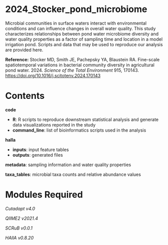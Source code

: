 # 2024_Stocker_pond_microbiome

Microbial communities in surface waters interact with environmental conditions and can influence changes in overall water quality. This study characterizes relationships between pond water microbiome diversity and water quality properties as a factor of sampling time and location in a model irrigation pond. Scripts and data that may be used to reproduce our analysis are provided here.

**Reference:** Stocker MD, Smith JE, Pachepsky YA, Blaustein RA. Fine-scale spatiotemporal variations in bacterial community diversity in agricultural pond water. 2024. _Science of the Total Environment_ 915, 170143. https://doi.org/10.1016/j.scitotenv.2024.170143

# Contents

**code**
* **R**: R scripts to reproduce downstream statistical analysis and generate data visualizations reported in the study
* **command_line**: list of bioinformatics scripts used in the analysis

**halla**
* **inputs**: input feature tables
* **outputs**: generated files

**metadata**: sampling information and water quality properties

**taxa_tables**: microbial taxa counts and relative abundance values

# Modules Required

_Cutadapt v4.0_

_QIIME2 v2021.4_

_SCRuB v0.0.1_

_HAllA v0.8.20_
